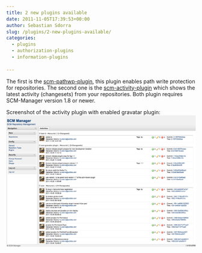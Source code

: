 ```yaml
---
title: 2 new plugins available
date: 2011-11-05T17:39:53+00:00
author: Sebastian Sdorra
slug: /plugins/2-new-plugins-available/
categories:
  - plugins
  - authorization-plugins
  - information-plugins

---
```

The first is the [scm-pathwp-plugin](https://github.com/scm-manager/scm-pathwp-plugin), this plugin enables path write protection for repositories. The second one is the [scm-activity-plugin](https://github.com/scm-manager/scm-activity-plugin) which shows the latest activity (changesets) from your repositories. Both plugin requires SCM-Manager version 1.8 or newer.

Screenshot of the activity plugin with enabled gravatar plugin:  
[![Activity plugin with enabled gravatar plugin](assets/Screen-shot-2011-11-05-at-17.35.50.png)](assets/Screen-shot-2011-11-05-at-17.35.50.png "Activity plugin with enabled gravatar plugin")


